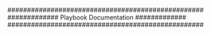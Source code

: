 ##################################################
############# Playbook Documentation #############
##################################################


